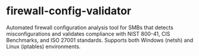 # firewall-config-validator
Automated firewall configuration analysis tool for SMBs that detects misconfigurations and validates compliance with NIST 800-41, CIS Benchmarks, and ISO 27001 standards. Supports both Windows (netsh) and Linux (iptables) environments.
